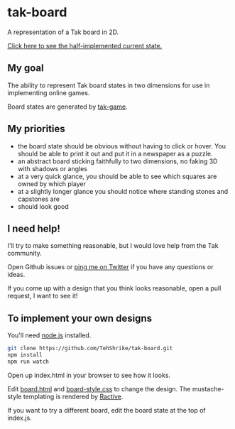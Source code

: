 # tak-board

A representation of a Tak board in 2D.

[Click here to see the half-implemented current state.](http://tehshrike.github.io/tak-board/)

## My goal

The ability to represent Tak board states in two dimensions for use in implementing online games.

Board states are generated by [tak-game](https://github.com/TehShrike/tak-game).

## My priorities

- the board state should be obvious without having to click or hover.  You should be able to print it out and put it in a newspaper as a puzzle.
- an abstract board sticking faithfully to two dimensions, no faking 3D with shadows or angles
- at a very quick glance, you should be able to see which squares are owned by which player
- at a slightly longer glance you should notice where standing stones and capstones are
- should look good

## I need help!

I'll try to make something reasonable, but I would love help from the Tak community.

Open Github issues or [ping me on Twitter](https://twitter.com/TehShrike) if you have any questions or ideas.

If you come up with a design that you think looks reasonable, open a pull request, I want to see it!

## To implement your own designs

You'll need [node.js](https://nodejs.org/en/download/) installed.

```sh
git clone https://github.com/TehShrike/tak-board.git
npm install
npm run watch
```

Open up index.html in your browser to see how it looks.

Edit [board.html](https://github.com/TehShrike/tak-board/blob/gh-pages/board.html) and [board-style.css](https://github.com/TehShrike/tak-board/blob/gh-pages/board-style.css) to change the design.  The mustache-style templating is rendered by [Ractive](http://docs.ractivejs.org/latest/mustaches).

If you want to try a different board, edit the board state at the top of index.js.
